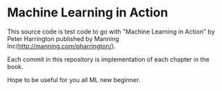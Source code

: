 # Machine Learning in Action
This source code is test code to go with "Machine Learning in Action" by Peter Harrington published by Manning Inc(http://manning.com/pharrington/).

Each commit in this repository is implementation of each chapter in the book. 

Hope to be useful for you all ML new beginner.
